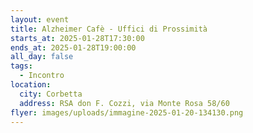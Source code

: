 ```yaml
---
layout: event
title: Alzheimer Cafè - Uffici di Prossimità
starts_at: 2025-01-28T17:30:00
ends_at: 2025-01-28T19:00:00
all_day: false
tags:
  - Incontro
location:
  city: Corbetta
  address: RSA don F. Cozzi, via Monte Rosa 58/60
flyer: images/uploads/immagine-2025-01-20-134130.png
---
```

